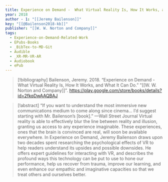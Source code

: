 ```yaml
---
title: Experience on Demand -  What Virtual Reality Is, How It Works, and What It Can Do
year: 2018
author - 1: "[[Jeremy Bailenson]]"
key: "[[@Bailenson2018-kb]]"
publisher: "[[W. W. Norton and Company]]"
tags:
  - Experience-on-Demand-Related-Work
  - EPubs-Books
  - _BibTex-to-MD-Git
  - Audible
  - _XR-MR-VR-AR
  - Audiobook
  - ePub
---
```


> [!bibliography]
> Bailenson, Jeremy. 2018. “Experience on Demand -  What Virtual Reality Is, How It Works, and What It Can Do.” "[[W. W. Norton and Company]]". https://play.google.com/store/books/details?id=2fkqDwAAQBAJ

> [!abstract]
> “If you want to understand the most immersive new communications medium to come along since cinema… I’d suggest starting with Mr. Bailenson’s [book].” —Wall Street Journal Virtual reality is able to effectively blur the line between reality and illusion, granting us access to any experience imaginable. These experiences, ones that the brain is convinced are real, will soon be available everywhere. In Experience on Demand, Jeremy Bailenson draws upon two decades spent researching the psychological effects of VR to help readers understand its upsides and possible downsides. He offers expert guidelines for interacting with VR, and describes the profound ways this technology can be put to use to hone our performance, help us recover from trauma, improve our learning, and even enhance our empathic and imaginative capacities so that we treat others and ourselves better.